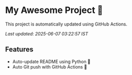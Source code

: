 # My Awesome Project 🚀

This project is automatically updated using GitHub Actions.

_Last updated: 2025-06-07 03:22:57 IST_

## Features
- Auto-update README using Python 🐍
- Auto Git push with GitHub Actions 🤖
